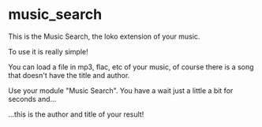 # music_search

This is the Music Search, the loko extension of your music.

To use it is really simple! 

You can load a file in mp3, flac, etc of your music, of course there is a song that 
doesn't have the title and author. 

Use your module "Music Search". You have a wait just a little a bit for seconds and... 

...this is the author and title of your result!

